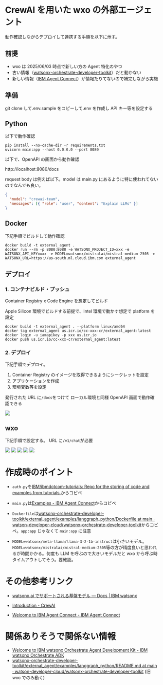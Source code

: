 # CrewAI を用いた wxo の外部エージェント

動作確認しながらデプロイして連携する手順を以下に示す。

## 前提

- wxo は 2025/06/03 時点で新しい方の Agent 特化のやつ
- 古い情報（[watsonx-orchestrate-developer-toolkit](https://github.com/watson-developer-cloud/watsonx-orchestrate-developer-toolkit/blob/main/external_agent/examples/langgraph_python/README.md)）だと動かない
- 新しい情報（[IBM Agent Connect](https://connect.watson-orchestrate.ibm.com/introduction)）が情報たりてないので補完しながら実施

## 準備

git clone して.env.sample をコピーして.env を作成し API キー等を設定する

## Python

以下で動作確認

```
pip install --no-cache-dir -r requirements.txt
uvicorn main:app --host 0.0.0.0 --port 8080
```

以下で、OpenAPI の画面から動作確認

http://localhost:8080/docs

request body は例えば以下。model は main.py にあるように特に使われてないのでなんでも良い。

```json
{
  "model": "crewai-team",
  "messages": [{ "role": "user", "content": "Explain LLMs" }]
}
```

## Docker

下記手順でビルドして動作確認

```
docker build -t external_agent .
docker run --rm -p 8080:8080 -e WATSONX_PROJECT_ID=xxx -e WATSONX_API_KEY=xxx -e MODEL=watsonx/mistralai/mistral-medium-2505 -e WATSONX_URL=https://us-south.ml.cloud.ibm.com external_agent
```

## デプロイ

### 1. コンテナビルド・プッシュ

Container Registry x Code Engine を想定してビルド

Apple Silicon 環境でビルドする前提で、Intel 環境で動かす想定で platform を設定

```
docker build -t external_agent . --platform linux/amd64
docker tag external_agent us.icr.io/cc-xxx-cr/external_agent:latest
docker login -u iamapikey -p xxx us.icr.io
docker push us.icr.io/cc-xxx-cr/external_agent:latest
```

### 2. デプロイ

下記手順でデプロイ。

1. Container Registry のイメージを取得できるようにシークレットを設定
2. アプリケーションを作成
3. 環境変数等を設定

発行された URL に`/docs`をつけて ローカル環境と同様 OpenAPI 画面で動作確認できる

![](images/2025-06-03-23-31-35.png)

## wxo

下記手順で設定する。
URL に`/v1/chat`が必要

![](images/2025-06-03-23-25-44.png)
![](images/2025-06-03-23-25-53.png)
![](images/2025-06-03-23-27-29.png)
![](images/2025-06-03-23-26-22.png)
![](images/2025-06-03-23-23-17.png)

# 作成時のポイント

- `auth.py`を[IBM/ibmdotcom-tutorials: Repo for the storing of code and examples from tutorials.](https://github.com/IBM/ibmdotcom-tutorials)からコピペ
- `main.py`は[Examples - IBM Agent Connect](https://connect.watson-orchestrate.ibm.com/examples)からコピペ
- `Dockerfile`は[watsonx-orchestrate-developer-toolkit/external_agent/examples/langgraph_python/Dockerfile at main · watson-developer-cloud/watsonx-orchestrate-developer-toolkit](https://github.com/watson-developer-cloud/watsonx-orchestrate-developer-toolkit/blob/main/external_agent/examples/langgraph_python/Dockerfile)からコピペ。`app:app` じゃなくて `main:app` に注意

- `MODEL=watsonx/meta-llama/llama-3-2-1b-instruct`は小さいモデル。`MODEL=watsonx/mistralai/mistral-medium-2505`等の方が精度良いと思われるが時間かかる。何度も LLM を呼ぶので大きいモデルだと wxo から呼ぶ時タイムアウトしてそう。要確認。

# その他参考リンク

- [watsonx.ai でサポートされる基盤モデル — Docs | IBM watsonx](https://dataplatform.cloud.ibm.com/docs/content/wsj/analyze-data/fm-models.html?context=wx&locale=ja)

- [Introduction - CrewAI](https://docs.crewai.com/introduction)
- [Welcome to IBM Agent Connect - IBM Agent Connect](https://connect.watson-orchestrate.ibm.com/introduction)

# 関係ありそうで関係ない情報

- [Welcome to IBM watsonx Orchestrate Agent Development Kit - IBM watsonx Orchestrate ADK](https://developer.watson-orchestrate.ibm.com/)
- [watsonx-orchestrate-developer-toolkit/external_agent/examples/langgraph_python/README.md at main · watson-developer-cloud/watsonx-orchestrate-developer-toolkit](https://github.com/watson-developer-cloud/watsonx-orchestrate-developer-toolkit/blob/main/external_agent/examples/langgraph_python/README.md) (旧 wxo でのみ動く)
